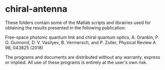 # chiral-antenna
These folders contain some of the Matlab scripts and librairies used for obtaining the results presented in the following publication:

Free-space photonic quantum link and chiral quantum optics, A. Grankin, P. O. Guimond, D. V. Vasilyev, B. Vermersch, and P. Zoller, Physical Review A 98, 043825 (2018)

The programs and documents are distributed without any warranty, express or implied. All use of these programs is entirely at the user's own risk.

